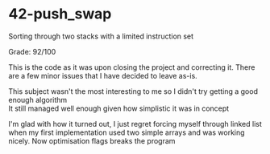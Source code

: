 # 42-push_swap
Sorting through two stacks with a limited instruction set

Grade: 92/100

This is the code as it was upon closing the project and correcting it. There are a few minor issues that I have decided to leave as-is.

This subject wasn't the most interesting to me so I didn't try getting a good enough algorithm  
It still managed well enough given how simplistic it was in concept  

I'm glad with how it turned out, I just regret forcing myself through linked list when my first implementation used two simple arrays and was working nicely. Now optimisation flags breaks the program
